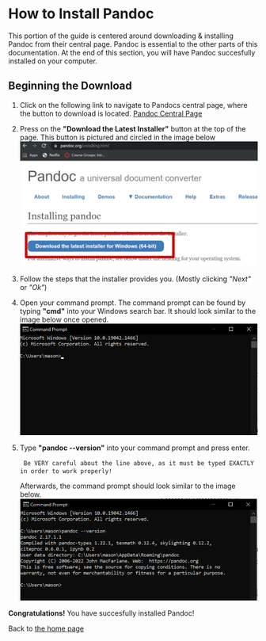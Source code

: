 # How to Install Pandoc

This portion of the guide is centered around downloading & installing Pandoc from their central page. Pandoc is essential to the other parts of this documentation. At the end of this section, you will have Pandoc succesfully installed on your computer.

## Beginning the Download ##

1.
    Click on the following link to navigate to Pandocs central page, where the button to download is located.
        [Pandoc Central Page](https://pandoc.org/installing.html)

2.  Press on the **"Download the Latest Installer"** button at the top of the page. This button is pictured and circled in the image below
        ![download button](download.jpg)

3. Follow the steps that the installer provides you. (Mostly clicking *"Next"* or *"Ok"*)

4. Open your command prompt. The command prompt can be found by typing **"cmd"** into your Windows search bar. It should look similar to the image below once opened.
        ![terminal open](terminal.png)
5. Type **"pandoc --version"** into your command prompt and press enter.

        Be VERY careful about the line above, as it must be typed EXACTLY in order to work properly!
    Afterwards, the command prompt should look similar to the image below.
    ![terminal pandoc](terminalPandocVersion.png)

**Congratulations!** You have succesfully installed Pandoc!

Back to [the home page](index.md)
